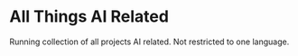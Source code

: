 # All Things AI Related

Running collection of all projects AI related. Not restricted to one language. 
